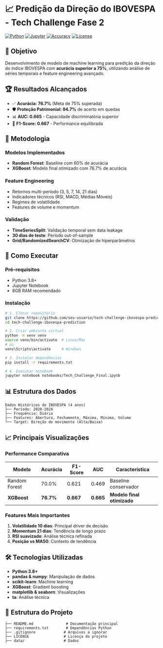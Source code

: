 # 📈 Predição da Direção do IBOVESPA - Tech Challenge Fase 2

[![Python](https://img.shields.io/badge/Python-3.8+-blue.svg)](https://python.org)
[![Jupyter](https://img.shields.io/badge/Jupyter-Notebook-orange.svg)](https://jupyter.org)
[![Accuracy](https://img.shields.io/badge/Accuracy-76.7%25-brightgreen.svg)]()
[![License](https://img.shields.io/badge/License-MIT-yellow.svg)](LICENSE)

## 🎯 Objetivo

Desenvolvimento de modelo de machine learning para predição da direção do índice IBOVESPA com **acurácia superior a 75%**, utilizando análise de séries temporais e feature engineering avançado.

## 🏆 Resultados Alcançados

- ✅ **Acurácia: 76.7%** (Meta de 75% superada)
- 🛡️ **Proteção Patrimonial: 94.7%** de acerto em quedas
- 📊 **AUC: 0.665** - Capacidade discriminatória superior
- 🎯 **F1-Score: 0.667** - Performance equilibrada

## 🔬 Metodologia

### Modelos Implementados
- **Random Forest**: Baseline com 60% de acurácia
- **XGBoost**: Modelo final otimizado com 76.7% de acurácia

### Feature Engineering
- Retornos multi-período (3, 5, 7, 14, 21 dias)
- Indicadores técnicos (RSI, MACD, Médias Móveis)
- Regimes de volatilidade
- Features de volume e momentum

### Validação
- **TimeSeriesSplit**: Validação temporal sem data leakage
- **30 dias de teste**: Período out-of-sample
- **Grid/RandomizedSearchCV**: Otimização de hiperparâmetros

## 🚀 Como Executar

### Pré-requisitos
- Python 3.8+
- Jupyter Notebook
- 8GB RAM recomendado

### Instalação
```bash
# 1. Clonar repositório
git clone https://github.com/seu-usuario/tech-challenge-ibovespa-prediction.git
cd tech-challenge-ibovespa-prediction

# 2. Criar ambiente virtual
python -m venv venv
source venv/bin/activate  # Linux/Mac
# ou
venv\Scripts\activate     # Windows

# 3. Instalar dependências
pip install -r requirements.txt

# 4. Executar notebook
jupyter notebook notebooks/Tech_Challenge_Final.ipynb
```

## 📊 Estrutura dos Dados

```
Dados Históricos do IBOVESPA (4 anos)
├── Período: 2020-2024
├── Frequência: Diária
├── Features: Abertura, Fechamento, Máxima, Mínima, Volume
└── Target: Direção do movimento (Alta/Baixa)
```

## 📈 Principais Visualizações

### Performance Comparativa

| Modelo | Acurácia | F1-Score | AUC | Característica |
|--------|----------|----------|-----|----------------|
| Random Forest | 70.0% | 0.621 | 0.469 | Baseline conservador |
| **XGBoost** | **76.7%** | **0.667** | **0.665** | **Modelo final otimizado** |

### Features Mais Importantes
1. **Volatilidade 10 dias**: Principal driver de decisão
2. **Momentum 21 dias**: Tendência de longo prazo
3. **RSI suavizado**: Análise técnica refinada
4. **Posição vs MA50**: Contexto de tendência

## 🛠️ Tecnologias Utilizadas

- **Python 3.8+**
- **pandas & numpy**: Manipulação de dados
- **scikit-learn**: Machine learning
- **XGBoost**: Gradient boosting
- **matplotlib & seaborn**: Visualizações
- **ta**: Análise técnica

## 📁 Estrutura do Projeto

```
├── README.md               # Documentação principal
├── requirements.txt        # Dependências Python
├── .gitignore             # Arquivos a ignorar
├── LICENSE                # Licença do projeto
├── data/                  # Dados 
